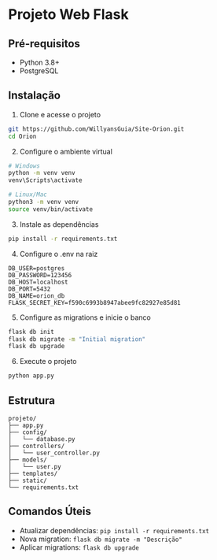 # Projeto Web Flask

## Pré-requisitos
- Python 3.8+
- PostgreSQL

## Instalação

1. Clone e acesse o projeto
```bash
git https://github.com/WillyansGuia/Site-Orion.git
cd Orion
```

2. Configure o ambiente virtual
```bash
# Windows
python -m venv venv
venv\Scripts\activate

# Linux/Mac
python3 -m venv venv
source venv/bin/activate
```

3. Instale as dependências
```bash
pip install -r requirements.txt
```

4. Configure o .env na raiz
```
DB_USER=postgres
DB_PASSWORD=123456
DB_HOST=localhost
DB_PORT=5432
DB_NAME=orion_db
FLASK_SECRET_KEY=f590c6993b8947abee9fc82927e85d81
```

5. Configure as migrations e inicie o banco
```bash
flask db init
flask db migrate -m "Initial migration"
flask db upgrade
```

6. Execute o projeto
```bash
python app.py
```

## Estrutura
```
projeto/
├── app.py
├── config/
│   └── database.py
├── controllers/
│   └── user_controller.py
├── models/
│   └── user.py
├── templates/
├── static/
└── requirements.txt
```

## Comandos Úteis
- Atualizar dependências: `pip install -r requirements.txt`
- Nova migration: `flask db migrate -m "Descrição"`
- Aplicar migrations: `flask db upgrade`
